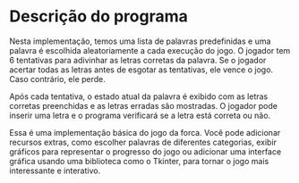 # Descrição do programa
Nesta implementação, temos uma lista de palavras predefinidas e uma palavra é escolhida aleatoriamente a cada execução do jogo. O jogador tem 6 tentativas para adivinhar as letras corretas da palavra. Se o jogador acertar todas as letras antes de esgotar as tentativas, ele vence o jogo. Caso contrário, ele perde.

Após cada tentativa, o estado atual da palavra é exibido com as letras corretas preenchidas e as letras erradas são mostradas. O jogador pode inserir uma letra e o programa verificará se a letra está correta ou não.

Essa é uma implementação básica do jogo da forca. Você pode adicionar recursos extras, como escolher palavras de diferentes categorias, exibir gráficos para representar o progresso do jogo ou adicionar uma interface gráfica usando uma biblioteca como o Tkinter, para tornar o jogo mais interessante e interativo.